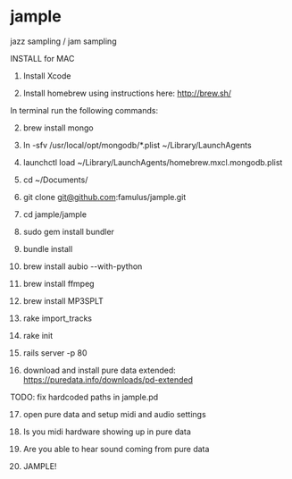 jample
======

jazz sampling / jam sampling


INSTALL for MAC

1) Install Xcode

2) Install homebrew using instructions here: http://brew.sh/

In terminal run the following commands:

2) brew install mongo

3) ln -sfv /usr/local/opt/mongodb/*.plist ~/Library/LaunchAgents
4) launchctl load ~/Library/LaunchAgents/homebrew.mxcl.mongodb.plist

5) cd ~/Documents/

6) git clone git@github.com:famulus/jample.git

7) cd jample/jample

8) sudo gem install bundler

9) bundle install

10) brew install aubio --with-python

11) brew install ffmpeg

12) brew install MP3SPLT

13) rake import_tracks 

14) rake init

15) rails server -p 80

16) download and install pure data extended: https://puredata.info/downloads/pd-extended

TODO: fix hardcoded paths in jample.pd

17) open pure data and setup midi and audio settings

18) Is you midi hardware showing up in pure data

19) Are you able to hear sound coming from pure data

20) JAMPLE!







